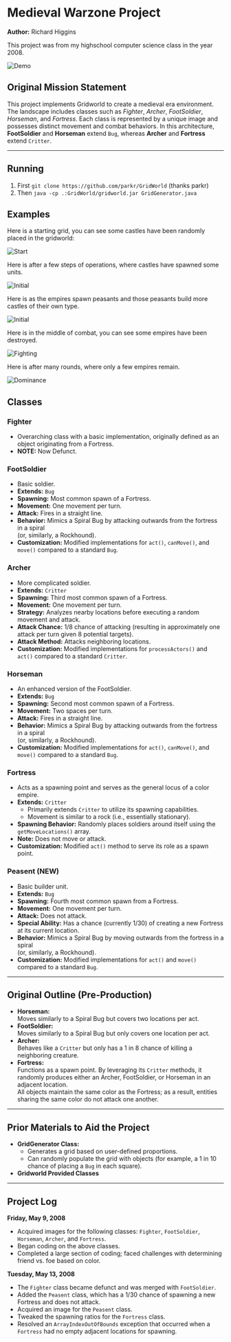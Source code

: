 # Medieval Warzone Project

**Author:** Richard Higgins

This project was from my highschool computer science class in the year 2008.

![Demo](./img/kazam_final_optimized.gif)

## Original Mission Statement

This project implements Gridworld to create a medieval era environment. The landscape includes classes such as *Fighter*, *Archer*, *FootSoldier*, *Horseman*, and *Fortress*. Each class is represented by a unique image and possesses distinct movement and combat behaviors. In this architecture, **FootSoldier** and **Horseman** extend `Bug`, whereas **Archer** and **Fortress** extend `Critter`.

---

## Running

1. First `git clone https://github.com/parkr/GridWorld` (thanks parkr)
2. Then `java -cp .:GridWorld/gridworld.jar GridGenerator.java`

## Examples

Here is a starting grid, you can see some castles have been randomly placed in the gridworld:

![Start](img/start.png "This is a starting grid.")

Here is after a few steps of operations, where castles have spawned some units.

![Initial](img/initial.png "This is with a few units.")

Here is as the empires spawn peasants and those peasants build more castles of their own type.

![Initial](img/growing.png "Here we can see some new buildings growing.")

Here is in the middle of combat, you can see some empires have been destroyed.

![Fighting](img/fighting.png "This is showing the end of a few empires.")

Here is after many rounds, where only a few empires remain.

![Dominance](img/dominance.png "This is where only a few empires remain.")

## Classes

### Fighter
- Overarching class with a basic implementation, originally defined as an object originating from a Fortress.
- **NOTE:** Now Defunct.

### FootSoldier
- Basic soldier.
- **Extends:** `Bug`
- **Spawning:** Most common spawn of a Fortress.
- **Movement:** One movement per turn.
- **Attack:** Fires in a straight line.
- **Behavior:** Mimics a Spiral Bug by attacking outwards from the fortress in a spiral  
  (or, similarly, a Rockhound).
- **Customization:** Modified implementations for `act()`, `canMove()`, and `move()` compared to a standard `Bug`.

### Archer
- More complicated soldier.
- **Extends:** `Critter`
- **Spawning:** Third most common spawn of a Fortress.
- **Movement:** One movement per turn.
- **Strategy:** Analyzes nearby locations before executing a random movement and attack.
- **Attack Chance:** 1/8 chance of attacking (resulting in approximately one attack per turn given 8 potential targets).
- **Attack Method:** Attacks neighboring locations.
- **Customization:** Modified implementations for `processActors()` and `act()` compared to a standard `Critter`.

### Horseman
- An enhanced version of the FootSoldier.
- **Extends:** `Bug`
- **Spawning:** Second most common spawn of a Fortress.
- **Movement:** Two spaces per turn.
- **Attack:** Fires in a straight line.
- **Behavior:** Mimics a Spiral Bug by attacking outwards from the fortress in a spiral  
  (or, similarly, a Rockhound).
- **Customization:** Modified implementations for `act()`, `canMove()`, and `move()` compared to a standard `Bug`.

### Fortress
- Acts as a spawning point and serves as the general locus of a color empire.
- **Extends:** `Critter`
  - Primarily extends `Critter` to utilize its spawning capabilities.
  - Movement is similar to a rock (i.e., essentially stationary).
- **Spawning Behavior:** Randomly places soldiers around itself using the `getMoveLocations()` array.
- **Note:** Does not move or attack.
- **Customization:** Modified `act()` method to serve its role as a spawn point.

### Peasent (NEW)
- Basic builder unit.
- **Extends:** `Bug`
- **Spawning:** Fourth most common spawn from a Fortress.
- **Movement:** One movement per turn.
- **Attack:** Does not attack.
- **Special Ability:** Has a chance (currently 1/30) of creating a new Fortress at its current location.
- **Behavior:** Mimics a Spiral Bug by moving outwards from the fortress in a spiral  
  (or, similarly, a Rockhound).
- **Customization:** Modified implementations for `act()` and `move()` compared to a standard `Bug`.

---

## Original Outline (Pre-Production)

- **Horseman:**  
  Moves similarly to a Spiral Bug but covers two locations per act.
- **FootSoldier:**  
  Moves similarly to a Spiral Bug but only covers one location per act.
- **Archer:**  
  Behaves like a `Critter` but only has a 1 in 8 chance of killing a neighboring creature.
- **Fortress:**  
  Functions as a spawn point. By leveraging its `Critter` methods, it randomly produces either an Archer, FootSoldier, or Horseman in an adjacent location.  
  All objects maintain the same color as the Fortress; as a result, entities sharing the same color do not attack one another.

---

## Prior Materials to Aid the Project

- **GridGenerator Class:**
  - Generates a grid based on user-defined proportions.
  - Can randomly populate the grid with objects (for example, a 1 in 10 chance of placing a `Bug` in each square).
- **Gridworld Provided Classes**

---

## Project Log

**Friday, May 9, 2008**
- Acquired images for the following classes: `Fighter`, `FootSoldier`, `Horseman`, `Archer`, and `Fortress`.
- Began coding on the above classes.
- Completed a large section of coding; faced challenges with determining friend vs. foe based on color.

**Tuesday, May 13, 2008**
- The `Fighter` class became defunct and was merged with `FootSoldier`.
- Added the `Peasent` class, which has a 1/30 chance of spawning a new Fortress and does not attack.
- Acquired an image for the `Peasent` class.
- Tweaked the spawning ratios for the `Fortress` class.
- Resolved an `ArrayIndexOutOfBounds` exception that occurred when a `Fortress` had no empty adjacent locations for spawning.

